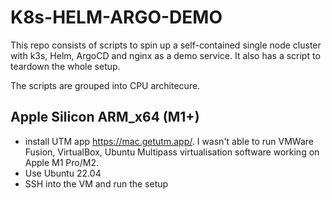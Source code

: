 # K8s-HELM-ARGO-DEMO
This repo consists of scripts to spin up a self-contained single node cluster with k3s, Helm, ArgoCD and nginx as a demo service. It also has a script to teardown the whole setup. 

The scripts are grouped into CPU architecure.

## Apple Silicon ARM_x64 (M1+)
- install UTM app https://mac.getutm.app/. I wasn't able to run VMWare Fusion, VirtualBox, Ubuntu Multipass virtualisation software working on Apple M1 Pro/M2.
- Use Ubuntu 22.04
- SSH into the VM and run the setup